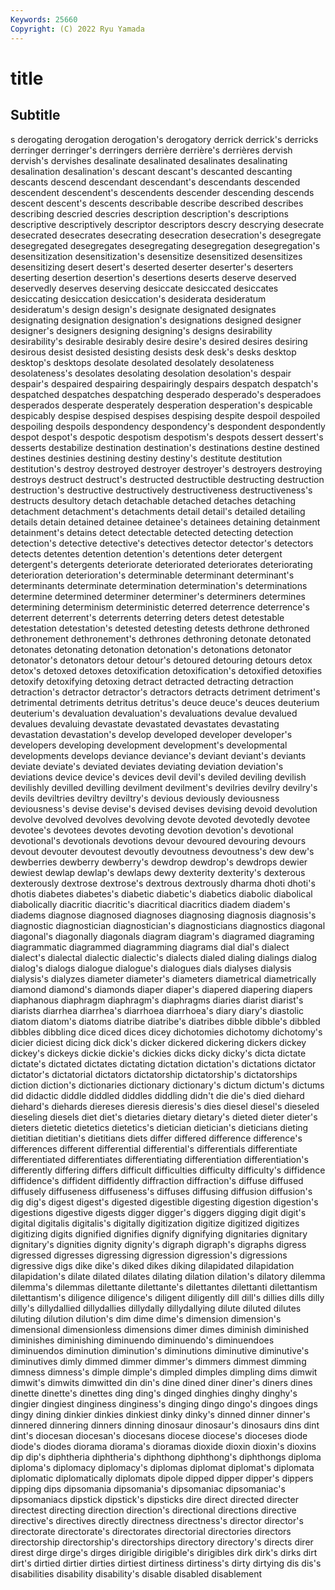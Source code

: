 ```yaml
---
Keywords: 25660
Copyright: (C) 2022 Ryu Yamada
---
```



# title

## Subtitle
s derogating derogation derogation's derogatory derrick
derrick's derricks derringer derringer's derringers derrière derrière's derrières dervish dervish's
dervishes desalinate desalinated desalinates desalinating desalination desalination's descant descant's descanted
descanting descants descend descendant descendant's descendants descended descendent descendent's descendents
descender descending descends descent descent's descents describable describe described describes
describing descried descries description description's descriptions descriptive descriptively descriptor descriptors
descry descrying desecrate desecrated desecrates desecrating desecration desecration's desegregate desegregated
desegregates desegregating desegregation desegregation's desensitization desensitization's desensitize desensitized desensitizes desensitizing
desert desert's deserted deserter deserter's deserters deserting desertion desertion's desertions
deserts deserve deserved deservedly deserves deserving desiccate desiccated desiccates desiccating
desiccation desiccation's desiderata desideratum desideratum's design design's designate designated designates
designating designation designation's designations designed designer designer's designers designing designing's
designs desirability desirability's desirable desirably desire desire's desired desires desiring
desirous desist desisted desisting desists desk desk's desks desktop desktop's
desktops desolate desolated desolately desolateness desolateness's desolates desolating desolation desolation's
despair despair's despaired despairing despairingly despairs despatch despatch's despatched despatches
despatching desperado desperado's desperadoes desperados desperate desperately desperation desperation's despicable
despicably despise despised despises despising despite despoil despoiled despoiling despoils
despondency despondency's despondent despondently despot despot's despotic despotism despotism's despots
dessert dessert's desserts destabilize destination destination's destinations destine destined destines
destinies destining destiny destiny's destitute destitution destitution's destroy destroyed destroyer
destroyer's destroyers destroying destroys destruct destruct's destructed destructible destructing destruction
destruction's destructive destructively destructiveness destructiveness's destructs desultory detach detachable detached
detaches detaching detachment detachment's detachments detail detail's detailed detailing details
detain detained detainee detainee's detainees detaining detainment detainment's detains detect
detectable detected detecting detection detection's detective detective's detectives detector detector's
detectors detects detentes detention detention's detentions deter detergent detergent's detergents
deteriorate deteriorated deteriorates deteriorating deterioration deterioration's determinable determinant determinant's determinants
determinate determination determination's determinations determine determined determiner determiner's determiners determines
determining determinism deterministic deterred deterrence deterrence's deterrent deterrent's deterrents deterring
deters detest detestable detestation detestation's detested detesting detests dethrone dethroned
dethronement dethronement's dethrones dethroning detonate detonated detonates detonating detonation detonation's
detonations detonator detonator's detonators detour detour's detoured detouring detours detox
detox's detoxed detoxes detoxification detoxification's detoxified detoxifies detoxify detoxifying detoxing
detract detracted detracting detraction detraction's detractor detractor's detractors detracts detriment
detriment's detrimental detriments detritus detritus's deuce deuce's deuces deuterium deuterium's
devaluation devaluation's devaluations devalue devalued devalues devaluing devastate devastated devastates
devastating devastation devastation's develop developed developer developer's developers developing development
development's developmental developments develops deviance deviance's deviant deviant's deviants deviate
deviate's deviated deviates deviating deviation deviation's deviations device device's devices
devil devil's deviled deviling devilish devilishly devilled devilling devilment devilment's
devilries devilry devilry's devils deviltries deviltry deviltry's devious deviously deviousness
deviousness's devise devise's devised devises devising devoid devolution devolve devolved
devolves devolving devote devoted devotedly devotee devotee's devotees devotes devoting
devotion devotion's devotional devotional's devotionals devotions devour devoured devouring devours
devout devouter devoutest devoutly devoutness devoutness's dew dew's dewberries dewberry
dewberry's dewdrop dewdrop's dewdrops dewier dewiest dewlap dewlap's dewlaps dewy
dexterity dexterity's dexterous dexterously dextrose dextrose's dextrous dextrously dharma dhoti
dhoti's dhotis diabetes diabetes's diabetic diabetic's diabetics diabolic diabolical diabolically
diacritic diacritic's diacritical diacritics diadem diadem's diadems diagnose diagnosed diagnoses
diagnosing diagnosis diagnosis's diagnostic diagnostician diagnostician's diagnosticians diagnostics diagonal diagonal's
diagonally diagonals diagram diagram's diagramed diagraming diagrammatic diagrammed diagramming diagrams
dial dial's dialect dialect's dialectal dialectic dialectic's dialects dialed dialing
dialings dialog dialog's dialogs dialogue dialogue's dialogues dials dialyses dialysis
dialysis's dialyzes diameter diameter's diameters diametrical diametrically diamond diamond's diamonds
diaper diaper's diapered diapering diapers diaphanous diaphragm diaphragm's diaphragms diaries
diarist diarist's diarists diarrhea diarrhea's diarrhoea diarrhoea's diary diary's diastolic
diatom diatom's diatoms diatribe diatribe's diatribes dibble dibble's dibbled dibbles
dibbling dice diced dices dicey dichotomies dichotomy dichotomy's dicier diciest
dicing dick dick's dicker dickered dickering dickers dickey dickey's dickeys
dickie dickie's dickies dicks dicky dicky's dicta dictate dictate's dictated
dictates dictating dictation dictation's dictations dictator dictator's dictatorial dictators dictatorship
dictatorship's dictatorships diction diction's dictionaries dictionary dictionary's dictum dictum's dictums
did didactic diddle diddled diddles diddling didn't die die's died
diehard diehard's diehards diereses dieresis dieresis's dies diesel diesel's dieseled
dieseling diesels diet diet's dietaries dietary dietary's dieted dieter dieter's
dieters dietetic dietetics dietetics's dietician dietician's dieticians dieting dietitian dietitian's
dietitians diets differ differed difference difference's differences different differential differential's
differentials differentiate differentiated differentiates differentiating differentiation differentiation's differently differing differs
difficult difficulties difficulty difficulty's diffidence diffidence's diffident diffidently diffraction diffraction's
diffuse diffused diffusely diffuseness diffuseness's diffuses diffusing diffusion diffusion's dig
dig's digest digest's digested digestible digesting digestion digestion's digestions digestive
digests digger digger's diggers digging digit digit's digital digitalis digitalis's
digitally digitization digitize digitized digitizes digitizing digits dignified dignifies dignify
dignifying dignitaries dignitary dignitary's dignities dignity dignity's digraph digraph's digraphs
digress digressed digresses digressing digression digression's digressions digressive digs dike
dike's diked dikes diking dilapidated dilapidation dilapidation's dilate dilated dilates
dilating dilation dilation's dilatory dilemma dilemma's dilemmas dilettante dilettante's dilettantes
dilettanti dilettantism dilettantism's diligence diligence's diligent diligently dill dill's dillies
dills dilly dilly's dillydallied dillydallies dillydally dillydallying dilute diluted dilutes
diluting dilution dilution's dim dime dime's dimension dimension's dimensional dimensionless
dimensions dimer dimes diminish diminished diminishes diminishing diminuendo diminuendo's diminuendoes
diminuendos diminution diminution's diminutions diminutive diminutive's diminutives dimly dimmed dimmer
dimmer's dimmers dimmest dimming dimness dimness's dimple dimple's dimpled dimples
dimpling dims dimwit dimwit's dimwits dimwitted din din's dine dined
diner diner's diners dines dinette dinette's dinettes ding ding's dinged
dinghies dinghy dinghy's dingier dingiest dinginess dinginess's dinging dingo dingo's
dingoes dings dingy dining dinkier dinkies dinkiest dinky dinky's dinned
dinner dinner's dinnered dinnering dinners dinning dinosaur dinosaur's dinosaurs dins
dint dint's diocesan diocesan's diocesans diocese diocese's dioceses diode diode's
diodes diorama diorama's dioramas dioxide dioxin dioxin's dioxins dip dip's
diphtheria diphtheria's diphthong diphthong's diphthongs diploma diploma's diplomacy diplomacy's diplomas
diplomat diplomat's diplomata diplomatic diplomatically diplomats dipole dipped dipper dipper's
dippers dipping dips dipsomania dipsomania's dipsomaniac dipsomaniac's dipsomaniacs dipstick dipstick's
dipsticks dire direct directed directer directest directing direction direction's directional
directions directive directive's directives directly directness directness's director director's directorate
directorate's directorates directorial directories directors directorship directorship's directorships directory directory's
directs direr direst dirge dirge's dirges dirigible dirigible's dirigibles dirk
dirk's dirks dirt dirt's dirtied dirtier dirties dirtiest dirtiness dirtiness's
dirty dirtying dis dis's disabilities disability disability's disable disabled disablement
